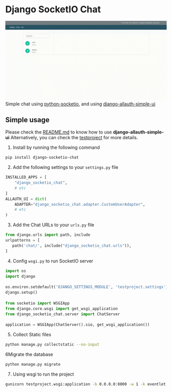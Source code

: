 # Django SocketIO Chat
  
![django-socketio-chat](./django-socketio-chat.gif)  
Simple chat using [python-socketio](https://github.com/miguelgrinberg/python-socketio), 
and using [django-allauth-simple-ui](https://github.com/ThuanD/django-allauth-simple-ui)  
  
## Simple usage
  
Please check the [README.md](https://github.com/ThuanD/django-allauth-simple-ui/blob/main/README.md) to know how to use **django-allauth-simple-ui**
Alternatively, you can check the [testproject](https://github.com/ThuanD/django-socketio-chat/tree/main/testproject) for more details.

1. Install by running the following command
```bash  
pip install django-socketio-chat
```
  
2. Add the following settings to your `settings.py` file
```python
INSTALLED_APPS = [
    "django_socketio_chat",
    # etc
]
ALLAUTH_UI = dict(
    ADAPTER="django_socketio_chat.adapter.CustomUserAdapter",
    # etc
)
```

3. Add the Chat URLs to your `urls.py` file
```python
from django.urls import path, include
urlpatterns = [
   path('chat/', include("django_socketio_chat.urls")),
]
```

4. Config `wsgi.py` to run SocketIO server
```python
import os
import django

os.environ.setdefault('DJANGO_SETTINGS_MODULE', 'testproject.settings')
django.setup()

from socketio import WSGIApp
from django.core.wsgi import get_wsgi_application
from django_socketio_chat.server import ChatServer

application = WSGIApp(ChatServer().sio, get_wsgi_application())
```

5. Collect Static files
```bash
python manage.py collectstatic --no-input
```

6Migrate the database
```bash
python manage.py migrate
```

7. Using wsgi to run the project
```bash
gunicorn testproject.wsgi:application -b 0.0.0.0:8000 -w 1 -k eventlet --reload
```
